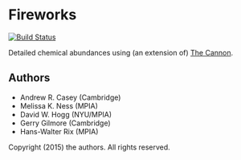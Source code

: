 Fireworks
==========
[![Build Status](https://travis-ci.org/andycasey/fireworks.svg?branch=master)](https://travis-ci.org/andycasey/fireworks)

Detailed chemical abundances using (an extension of) [The Cannon](http://adsabs.harvard.edu/abs/2015ApJ...808...16N).

Authors
-------
- Andrew R. Casey (Cambridge)
- Melissa K. Ness (MPIA)
- David W. Hogg (NYU/MPIA)
- Gerry Gilmore (Cambridge)
- Hans-Walter Rix (MPIA)

Copyright (2015) the authors. All rights reserved.
